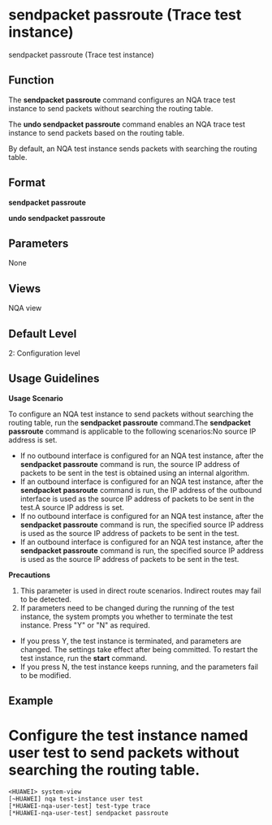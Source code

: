 sendpacket passroute (Trace test instance)
==========================================

sendpacket passroute (Trace test instance)

Function
--------



The **sendpacket passroute** command configures an NQA trace test instance to send packets without searching the routing table.

The **undo sendpacket passroute** command enables an NQA trace test instance to send packets based on the routing table.



By default, an NQA test instance sends packets with searching the routing table.


Format
------

**sendpacket passroute**

**undo sendpacket passroute**


Parameters
----------

None

Views
-----

NQA view


Default Level
-------------

2: Configuration level


Usage Guidelines
----------------

**Usage Scenario**

To configure an NQA test instance to send packets without searching the routing table, run the **sendpacket passroute** command.The **sendpacket passroute** command is applicable to the following scenarios:No source IP address is set.

* If no outbound interface is configured for an NQA test instance, after the **sendpacket passroute** command is run, the source IP address of packets to be sent in the test is obtained using an internal algorithm.
* If an outbound interface is configured for an NQA test instance, after the **sendpacket passroute** command is run, the IP address of the outbound interface is used as the source IP address of packets to be sent in the test.A source IP address is set.
* If no outbound interface is configured for an NQA test instance, after the **sendpacket passroute** command is run, the specified source IP address is used as the source IP address of packets to be sent in the test.
* If an outbound interface is configured for an NQA test instance, after the **sendpacket passroute** command is run, the specified source IP address is used as the source IP address of packets to be sent in the test.

**Precautions**

1. This parameter is used in direct route scenarios. Indirect routes may fail to be detected.
2. If parameters need to be changed during the running of the test instance, the system prompts you whether to terminate the test instance. Press "Y" or "N" as required.

* If you press Y, the test instance is terminated, and parameters are changed. The settings take effect after being committed. To restart the test instance, run the **start** command.
* If you press N, the test instance keeps running, and the parameters fail to be modified.


Example
-------

# Configure the test instance named user test to send packets without searching the routing table.
```
<HUAWEI> system-view
[~HUAWEI] nqa test-instance user test
[*HUAWEI-nqa-user-test] test-type trace
[*HUAWEI-nqa-user-test] sendpacket passroute

```